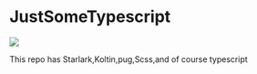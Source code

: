 # JustSomeTypescript

<img src="https://img.shields.io/badge/Tests%3A-Passing-brightgreen?style=for-the-badge"/>

This repo has Starlark,Koltin,pug,Scss,and of course typescript
